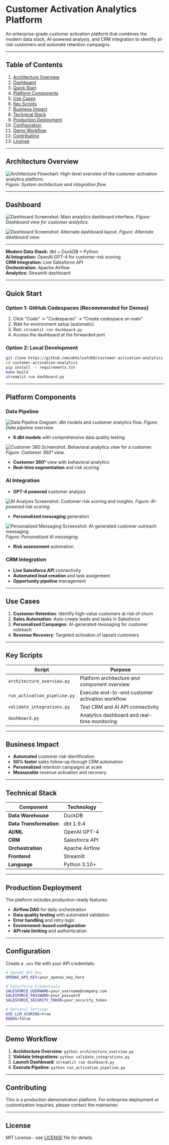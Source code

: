 # Customer Activation Analytics Platform

An enterprise-grade customer activation platform that combines the modern data stack, AI-powered analysis, and CRM integration to identify at-risk customers and automate retention campaigns.

---

## Table of Contents
1. [Architecture Overview](#architecture-overview)
2. [Dashboard](#dashboard)
3. [Quick Start](#quick-start)
4. [Platform Components](#platform-components)
5. [Use Cases](#use-cases)
6. [Key Scripts](#key-scripts)
7. [Business Impact](#business-impact)
8. [Technical Stack](#technical-stack)
9. [Production Deployment](#production-deployment)
10. [Configuration](#configuration)
11. [Demo Workflow](#demo-workflow)
12. [Contributing](#contributing)
13. [License](#license)

---

## Architecture Overview

![Architecture Flowchart: High-level overview of the customer activation analytics platform.](https://github.com/user-attachments/assets/826c12e6-19df-43ce-a087-6034a62f4184)
*Figure: System architecture and integration flow.*

---

## Dashboard

![Dashboard Screenshot: Main analytics dashboard interface.](https://github.com/user-attachments/assets/1059414a-4d24-4eec-abde-026ff2703840)
*Figure: Dashboard view for customer analytics.*

![Dashboard Screenshot: Alternate dashboard layout.](https://github.com/user-attachments/assets/aa5b3157-3368-4c00-835f-a97c66ec7e79)
*Figure: Alternate dashboard view.*

---

**Modern Data Stack:** dbt + DuckDB + Python  
**AI Integration:** OpenAI GPT-4 for customer risk scoring  
**CRM Integration:** Live Salesforce API  
**Orchestration:** Apache Airflow  
**Analytics:** Streamlit dashboard  

---

## Quick Start

### Option 1: GitHub Codespaces (Recommended for Demos)
1. Click "Code" → "Codespaces" → "Create codespace on main"
2. Wait for environment setup (automatic)
3. Run: `streamlit run dashboard.py`
4. Access the dashboard at the forwarded port

### Option 2: Local Development

```bash
git clone https://github.com/akhilesh360/customer-activation-analytics.git
cd customer-activation-analytics
pip install -r requirements.txt
make build
streamlit run dashboard.py
```

---

## Platform Components

### Data Pipeline

![Data Pipeline Diagram: dbt models and customer analytics flow.](https://github.com/user-attachments/assets/2103f324-c4ab-44d2-85f5-a410f6dcec74)
*Figure: Data pipeline overview.*

- **6 dbt models** with comprehensive data quality testing

![Customer 360 Screenshot: Behavioral analytics view for a customer.](https://github.com/user-attachments/assets/12c492e1-c2ea-49b9-911b-a5c56b18a335)
*Figure: Customer 360° view.*

- **Customer 360°** view with behavioral analytics
- **Real-time segmentation** and risk scoring

### AI Integration

- **GPT-4 powered** customer analysis

![AI Analysis Screenshot: Customer risk scoring and insights.](https://github.com/user-attachments/assets/3f43f08a-b163-4940-9722-2bc73bc8c34a)
*Figure: AI-powered risk scoring.*

- **Personalized messaging** generation

![Personalized Messaging Screenshot: AI-generated customer outreach messaging.](https://github.com/user-attachments/assets/e2998473-35ed-4f03-add6-3dc781e7c26b)
*Figure: Personalized AI messaging.*

- **Risk assessment** automation

### CRM Integration

- **Live Salesforce API** connectivity
- **Automated lead creation** and task assignment
- **Opportunity pipeline** management

---

## Use Cases

1. **Customer Retention**: Identify high-value customers at risk of churn
2. **Sales Automation**: Auto-create leads and tasks in Salesforce
3. **Personalized Campaigns**: AI-generated messaging for customer outreach
4. **Revenue Recovery**: Targeted activation of lapsed customers

---

## Key Scripts

| Script                   | Purpose                                        |
|--------------------------|------------------------------------------------|
| `architecture_overview.py` | Platform architecture and component overview  |
| `run_activation_pipeline.py` | Execute end-to-end customer activation workflow |
| `validate_integrations.py` | Test CRM and AI API connectivity              |
| `dashboard.py`           | Analytics dashboard and real-time monitoring   |

---

## Business Impact

- **Automated** customer risk identification
- **50% faster** sales follow-up through CRM automation  
- **Personalized** retention campaigns at scale
- **Measurable** revenue activation and recovery

---

## Technical Stack

| Component             | Technology         |
|-----------------------|-------------------|
| **Data Warehouse**    | DuckDB            |
| **Data Transformation** | dbt 1.9.4       |
| **AI/ML**             | OpenAI GPT-4      |
| **CRM**               | Salesforce API    |
| **Orchestration**     | Apache Airflow    |
| **Frontend**          | Streamlit         |
| **Language**          | Python 3.10+      |

---

## Production Deployment

The platform includes production-ready features:
- **Airflow DAG** for daily orchestration
- **Data quality testing** with automated validation
- **Error handling** and retry logic
- **Environment-based configuration**
- **API rate limiting** and authentication

---

## Configuration

Create a `.env` file with your API credentials:

```bash
# OpenAI API Key
OPENAI_API_KEY=your_openai_key_here

# Salesforce Credentials
SALESFORCE_USERNAME=your_username@company.com
SALESFORCE_PASSWORD=your_password
SALESFORCE_SECURITY_TOKEN=your_security_token

# Optional Settings
USE_LLM_SCORING=true
DEBUG=false
```

---

## Demo Workflow

1. **Architecture Overview**: `python architecture_overview.py`
2. **Validate Integrations**: `python validate_integrations.py`
3. **Launch Dashboard**: `streamlit run dashboard.py`
4. **Execute Pipeline**: `python run_activation_pipeline.py`

---

## Contributing

This is a production demonstration platform. For enterprise deployment or customization inquiries, please contact the maintainer.

---

## License

MIT License - see [LICENSE](LICENSE) file for details.
